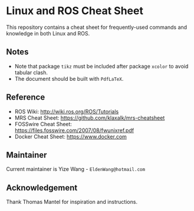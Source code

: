 # Linux and ROS Cheat Sheet

This repository contains a cheat sheet for frequently-used commands and knowledge in both Linux and ROS.

## Notes

- Note that package `tikz` must be included after package `xcolor` to avoid tabular clash.
- The document should be built with `PdfLaTeX`.

## Reference

- ROS Wiki: http://wiki.ros.org/ROS/Tutorials
- MRS Cheat Sheet: https://github.com/klaxalk/mrs-cheatsheet
- FOSSwire Cheat Sheet: https://files.fosswire.com/2007/08/fwunixref.pdf
- Docker Cheat Sheet: https://www.docker.com

## Maintainer

Current maintainer is Yize Wang - `EldenWang@hotmail.com`

## Acknowledgement

Thank Thomas Mantel for inspiration and instructions.


